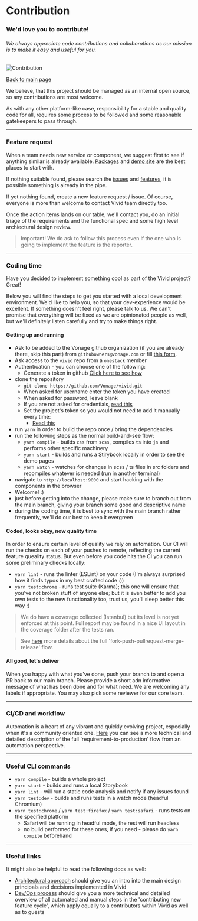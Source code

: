 # Contribution

### We'd love you to contribute!

###### We always appreciate code contributions and collaborations as our mission is to make it easy and useful for you.

![Contribution]()

[Back to main page](../readme.md)

We believe, that this project should be managed as an internal open source, so any contributions are most welcome.

As with any other platform-like case, responsibility for a stable and quality code for all, requires some process to be followed and some reasonable gatekeepers to pass through.

---

### Feature request

When a team needs new service or component, we suggest first to see if anything similar is already available. [Packages](https://github.com/Vonage/vivid/packages) and [demo site](https://vivid.vonage.com/) are the best places to start with.

If nothing suitable found, please search the [issues](https://github.com/Vonage/vivid/issues) and [features](https://github.com/Vonage/vivid/projects), it is possible something is already in the pipe.

If yet nothing found, create a new feature request / issue. Of course, everyone is more than welcome to contact Vivid team directly too.

Once the action items lands on our table, we'll contact you, do an initial triage of the requirements and the functional spec and some high level archiectural design review.

> Important! We do ask to follow this process even if the one who is going to implement the feature is the reporter.

---

### Coding time

Have you decided to implement something cool as part of the Vivid project? Great! 

Below you will find the steps to get you started with a local development environment.
We'd like to help you, so that your dev-experience would be excellent. If something doesn't feel right, please talk to us.
We can't promise that everything will be fixed as we are opinionated people as well, but we'll definitely listen carefully and try to make things right.

#### Getting up and running

* Ask to be added to the Vonage github organization (if you are already there, skip this part) from `githubowners@vonage.com` or fill [this form](https://jira.vonage.com/servicedesk/customer/portal/16/create/96).
* Ask access to the `vivid` repo from a `onestack` member
* Authentication - you can choose one of the following:
    * Generate a token in github [Click here to see how](https://docs.github.com/en/github/authenticating-to-github/creating-a-personal-access-token)
* clone the repository
	* `git clone https://github.com/Vonage/vivid.git`
    * When asked for username enter the token you have created
    * When asked for password, leave blank
    * If you are not asked for credentials, [read this](https://docs.github.com/en/github/using-git/updating-credentials-from-the-osx-keychain)
    * Set the project's token so you would not need to add it manually every time:
        * [Read this](https://docs.github.com/en/github/using-git/updating-credentials-from-the-osx-keychain)
* run `yarn` in order to build the repo once / bring the dependencies
* run the following steps as the normal build-and-see flow:
	* `yarn compile` - builds `css` from `scss`, compiles `ts` into `js` and performs other specific machinery
	* `yarn start` - builds and runs a Stirybook locally in order to see the demo pages
	* `yarn watch` - watches for changes in scss / ts files in src folders and recompiles whatever is needed (run in another terminal)
* navigate to `http://localhost:9000` and start hacking with the components in the browser
* Welcome! :)
* just before getting into the change, please make sure to branch out from the main branch, giving your branch some good and descriptive name
* during the coding time, it is best to sync with the main branch rather frequently, we'll do our best to keep it evergreen

#### Coded, looks okay, now quality time

In order to ensure certain level of quality we rely on automation. Our CI will run the checks on each of your pushes to remote, reflecting the current feature queality status.
But even before you code hits the CI you can run some preliminary checks locally:
- `yarn lint` - runs the linter (ESLint) on your code (I'm always surprised how it finds typos in my best crafted code :))
- `yarn test:chrome` - runs test suite (Karma); this one will ensure that you've not broken stuff of anyone else; but it is even better to add you own tests to the new functionality too, trust us, you'll sleep better this way :)

> We do have a coverage collected (Istanbul) but its level is not yet enforced at this point. Full report may be found in a nice UI layout in the coverage folder after the tests ran.

> See [here](./dev-ops-process.md) more details about the full 'fork-push-pullrequest-merge-release' flow.

#### All good, let's deliver

When you happy with what you've done, push your branch to and open a PR back to our main branch.
Please provide a short adn informative message of what has been done and for what need.
We are welcoming any labels if appropriate.
You may also pick some reviewer for our core team.

--- 

### CI/CD and workflow

Automation is a heart of any vibrant and quickly evolving project, especially when it's a community oriented one. [Here](./dev-ops-process.md) you can see a more technical and detailed description of the full 'requirement-to-production' flow from an automation perspective.

---

### Useful CLI commands

* `yarn compile` - builds a whole project
* `yarn start` - builds and runs a local Storybook
* `yarn lint` - will run a static code analysis and notify if any issues found
* `yarn test:dev` - builds and runs tests in a watch mode (headful Chromium)
* `yarn test:chrome` / `yarn test:firefox` / `yarn test:safari` - runs tests on the specified platform
	* Safari will be running in headful mode, the rest will run headless
	* no build performed for these ones, if you need - please do `yarn compile` beforehand

---

### Useful links

It might also be helpful to read the following docs as well:
* [Architectural approach](./architecture.md) should give you an intro into the main design principals and decisions implemented in Vivid
* [Dev/Ops process](./dev-ops-process.md) should give you a more technical and detailed overview of all automated and manual steps in the 'contributing new feature cycle', which apply equally to a contributors within Vivid as well as to guests
